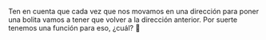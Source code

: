 Ten en cuenta que cada vez que nos movamos en una dirección para poner una bolita vamos a tener que volver a la dirección anterior. Por suerte tenemos una función para eso, ¿cuál? :thinking: